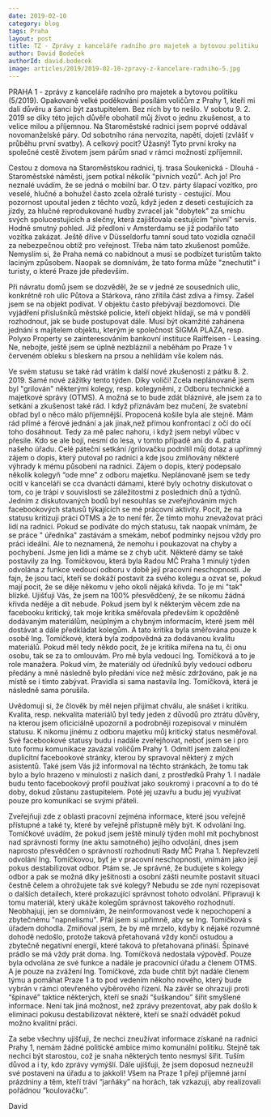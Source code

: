 ```yaml
---
date: 2019-02-10
category: blog
tags: Praha
layout: post
title: TZ - Zprávy z kanceláře radního pro majetek a bytovou politiku
author: David Bodeček
authorId: david.bodecek
image: articles/2019/2019-02-10-zpravy-z-kancelare-radniho-5.jpg
---
```


PRAHA 1 - zprávy z kanceláře radního pro majetek a bytovou politiku (5/2019).
Opakovaně velké poděkování posílám voličům z Prahy 1, kteří mi dali důvěru a šanci být zastupitelem. Bez nich by to nešlo. V sobotu 9. 2. 2019 se díky této jejich důvěře obohatil můj život o jednu zkušenost, a to velice milou a příjemnou. Na Staroměstské radnici jsem poprvé oddával novomanželské páry. Od sobotního rána nervozita, napětí, dojetí (zvlášť v průběhu první svatby). A celkový pocit? Úžasný! Tyto první kroky na společné cestě životem jsem párům snad v rámci možností zpříjemnil.

Cestou z domova na Staroměstskou radnici, tj. trasa Soukenická - Dlouhá - Staroměstské náměsti, jsem potkal několik "pivních vozů". Ach jo! Pro neznalé uvádím, že se jedná o mobilní bar. O tzv. párty šlapací vozítko, pro veselé, hlučné a bohužel často zcela ožralé turisty - cestující. Mou pozornost upoutal jeden z těchto vozů, když jeden z deseti cestujících za jízdy, za hlučné reprodukované hudby zvracel jak "dobytek" za smíchu svých spolucestujících a slečny, která zajišťovala cestujícím "pivní" servis. Hodně smutný pohled. Již předloni v Amsterdamu se již podařilo tato vozítka zakázat. Ještě dříve v Düsseldorfu tamní soud tato vozidla označil za nebezpečnou obtíž pro veřejnost. Třeba nám tato zkušenost pomůže. Nemyslím si, že Praha nemá co nabídnout a musí se podbízet turistům takto laciným způsobem. Naopak se domnívám, že tato forma může "znechutit" i turisty, o které Praze jde především.

Při návratu domů jsem se dozvěděl, že se v jedné ze sousedních ulic, konkrétně roh ulic Půtova a Stárkova, ráno zřítila část zdiva a římsy. Zašel jsem se na objekt podívat. V objektu často přebývají bezdomovci. Dle vyjádření příslušníků městské policie, kteří objekt hlídají, se má v pondělí rozhodnout, jak se bude postupovat dále. Musí být okamžité zahánena jednání s majitelem objektu, kterým je společnost SIGMA PLAZA, resp. Polyxo Property se zainteresováním bankovní instituce Raiffeisen - Leasing. Ne, nebojte, ještě jsem se úplně nezbláznil a neběhám po Praze 1 v červeném obleku s bleskem na prsou a nehlídám vše kolem nás.

Ve svém statusu se také rád vrátím k další nové zkušenosti z pátku 8. 2. 2019. Samé nové zážitky tento týden. Díky voliči! Zcela neplánovaně jsem byl "grilován" některými kolegy, resp. kolegyněmi, z Odboru technické a majetkové správy (OTMS). A možná se to bude zdát bláznivé, ale jsem za to setkání a zkušenost také rád. I když přiznávám bez mučení, že svatební obřad byl o něco málo příjemnější. Propocená košile byla ale stejně. Mám rád přímé a férové jednání a jak jinak,než přímou konfrontací z očí do očí toho dosáhnout. Tedy za mě palec nahoru, i když jsem nebyl vůbec v přesile. Kdo se ale bojí, nesmí do lesa, v tomto případě ani do 4. patra našeho úřadu. Celé páteční setkání /grilovačku podnítil můj dotaz a upřímný zájem o dopis, který putoval po radnici a kde jsou zmiňovány některé výhrady k mému působení na radnici. Zájem o dopis, který podepsalo několik kolegyň “ode mne” z odboru majetku. Neplánovaně jsem se tedy ocitl v kanceláři se cca dvanácti dámami, které byly ochotny diskutovat o tom, co je trápí v souvislosti se záležitostmi z posledních dnů a týdnů. Jedním z diskutovaných bodů byl nesouhlas se zveřejňováním mých facebookových statusů týkajících se mé prácovní aktivity. Pocit, že na statusu kritizuji práci OTMS a že to není fér. Že tímto mohu znevažovat práci lidí na radnici. Pokud se podíváte do mých statusu, tak naopak vnímám, že se práce " úředníka" zastávám a smekám, neboť podmínky nejsou vždy pro práci ideální. Ale to neznamená, že nemohu i poukazovat na chyby a pochybení. Jsme jen lidi a máme se z chyb učit. Některé dámy se také postavily za Ing. Tomíčkovou, která byla Radou MČ Praha 1 minulý týden odvolána z funkce vedoucí odboru v době její pracovní neschopnosti. Je fajn, že jsou tací, kteří se dokáží postavit za svého kolegu a ozvat se, pokud mají pocit, že se děje někomu v jeho okolí nějaká křivda. To je mi "tak" blízké. Ujišťuji Vás, že jsem na 100% přesvědčený, že se nikomu žádná křivda neděje a dít nebude. Pokud jsem byl k některým věcem zde na facebooku kritický, tak moje kritika směřovala především k opožděně dodávaným materiálům, neúplným a chybným informacím, které jsem měl dostávat a dále předkládat kolegům. A tato kritika byla směřována pouze k osobě Ing. Tomíčkové, která byla zodpovědná za dodávanou kvalitu materiálů. Pokud měl tedy někdo pocit, že je kritika mířena na tu, či onu osobu, tak se za to omlouvám. Pro mě byla vedoucí Ing. Tomíčková a to je role manažera. Pokud vím, že materiály od úředníků byly vedoucí odboru předány a mně následně bylo předání více než měsíc zdržováno, pak je na místě se i tímto zabývat. Pravidla si sama nastavila Ing. Tomíčková, která je následně sama porušila.

Uvědomuji si, že člověk by měl nejen přijímat chválu, ale snášet i kritiku. Kvalita, resp. nekvalita materiálů byl tedy jeden z důvodů pro ztrátu důvěry, na kterou jsem oficiciálně upozornil a podrobněji rozepisoval v minulém statusu. K nikomu jinému z odboru majetku můj kritický status nesměřoval. Své facebookové statusy budu i nadále zveřejňovat, neboť jsem se i pro tuto formu komunikace zavázal voličům Prahy 1. Odmítl jsem založení duplicitní facebookové stránky, kterou by spravoval některý z mých asistentů. Také jsem Vás již informoval na těchto stránkách, že tomu tak bylo a bylo hrazeno v minulosti z našich daní, z prostředků Prahy 1. I nadále budu tento facebookový profil používat jako soukromý i pracovní a to do té doby, dokud zůstanu zastupitelem. Poté jej uzavřu a budu jej využívat pouze pro komunikaci se svými přáteli.

Zveřejňuji zde z oblasti pracovní zejména informace, které jsou veřejně přístupné a také ty, které by veřejně přístupně měly být. K odvolání Ing. Tomíčkové uvádím, že pokud jsem ještě minulý týden mohl mít pochybnost nad správností formy (ne aktu samotného) jejího odvolání, dnes jsem naprosto přesvědčen o správností rozhodnutí Rady MČ Praha 1. Nepřevzetí odvolání Ing. Tomíčkovou, byť je v pracovní neschopnosti, vnímám jako její pokus destabilizovat odbor. Ptám se. Je správné, že budujete s kolegy odbor a pak se možná díky ješitnosti a osobní zášti neumíte postavit situaci čestně čelem a ohrožujete tak své kolegy? Nebudu se zde nyní rozepisovat o dalších detailech, které prokazující správnost tohoto odvolání. Připravuji k tomu materiál, který ukáže kolegům správnost takového rozhodnutí. Neobhajuji, jen se domnívám, že neinformovanost vede k nepochopení a zbytečnému "napnelismu". Přál jsem si upřimně, aby se Ing. Tomíčková s úřadem dohodla. Zmiňoval jsem, že by mě mrzelo, kdyby k nějaké rozumné dohodě nedošlo, protože taková přetahovaná vždy končí ostudou a zbytečně negativní energií, které taková to přetahovaná přináší. Špinavé prádlo se má vždy prát doma. Ing. Tomíčková nedostala výpověď. Pouze byla odvolána ze své funkce a nadále je pracovnicí úřadu a členem OTMS. A je pouze na zvážení Ing. Tomíčkové, zda bude chtít být nadále členem týmu a pomáhat Praze 1 a to pod vedením někoho nového, který bude vybrán v rámci otevřeného výběrového řízení.
Na závěr se ohrazuji proti “špinavé” taktice některých, kteří se snaží “šuškandou” šířit smyšlené informace. Není tak jiná možnost, než zprávy prezentovat, aby pak došlo k eliminaci pokusu destabilizovat některé, kteří se snaží odvádět pokud možno kvalitní práci.

Za sebe všechny ujišťuji, že nechci zneužívat informace získané na radnici Prahy 1, nemám žádné politické ambice mimo komunální politiku. Stejně tak nechci být starostou, což je snaha některých tento nesmysl šířit. Tuším důvod a i ty, kdo zprávy vymýšlí. Dále ujišťuji, že jsem doposud nezneužil své postaveni na úřadu a to jakkoli!
Všem na Praze 1 přeji příjemné jarní prázdniny a těm, kteří tráví “jarňáky” na horách, tak vzkazuji, aby realizovali pořádnou “koulovačku”.

David